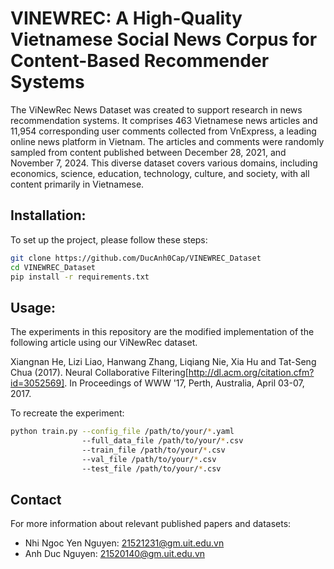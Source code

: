# VINEWREC: A High-Quality Vietnamese Social News Corpus for Content-Based Recommender Systems
The ViNewRec News Dataset was created to support research in news recommendation systems. It comprises 463 Vietnamese news articles and 11,954 corresponding user comments collected from VnExpress, a leading online news platform in Vietnam. The articles and comments were randomly sampled from content published between December 28, 2021, and November 7, 2024. This diverse dataset covers various domains, including economics, science, education, technology, culture, and society, with all content primarily in Vietnamese.

## Installation:
To set up the project, please follow these steps:
```bash
git clone https://github.com/DucAnh0Cap/VINEWREC_Dataset
cd VINEWREC_Dataset
pip install -r requirements.txt
```

## Usage:
The experiments in this repository are the modified implementation of the following article using our ViNewRec dataset.

Xiangnan He, Lizi Liao, Hanwang Zhang, Liqiang Nie, Xia Hu and Tat-Seng Chua (2017). Neural Collaborative Filtering[http://dl.acm.org/citation.cfm?id=3052569]. In Proceedings of WWW '17, Perth, Australia, April 03-07, 2017.

To recreate the experiment:
```bash
python train.py --config_file /path/to/your/*.yaml
                --full_data_file /path/to/your/*.csv
                --train_file /path/to/your/*.csv
                --val_file /path/to/your/*.csv
                --test_file /path/to/your/*.csv
```

## Contact
For more information about relevant published papers and datasets:
- Nhi Ngoc Yen Nguyen: 21521231@gm.uit.edu.vn
- Anh Duc Nguyen: 21520140@gm.uit.edu.vn





